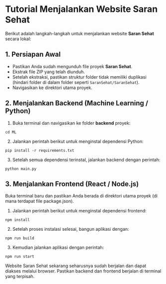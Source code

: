 # Tutorial Menjalankan Website Saran Sehat

Berikut adalah langkah-langkah untuk menjalankan website **Saran Sehat** secara lokal:

## 1. Persiapan Awal

- Pastikan Anda sudah mengunduh file proyek **Saran Sehat**.
- Ekstrak file ZIP yang telah diunduh.
- Setelah ekstraksi, pastikan struktur folder tidak memiliki duplikasi (hindari folder di dalam folder seperti `SaranSehat/SaranSehat`).
- Navigasikan ke direktori utama proyek.

## 2. Menjalankan Backend (Machine Learning / Python)

1. Buka terminal dan navigasikan ke folder **backend** proyek:
  ```
  cd ML
  ```
2. Jalankan perintah berikut untuk menginstal dependensi Python:
```
pip install -r requirements.txt
```

3. Setelah semua dependensi terinstal, jalankan backend dengan perintah:
```
python main.py
```

## 3. Menjalankan Frontend (React / Node.js)
Buka terminal baru dan pastikan Anda berada di direktori utama proyek (di mana terdapat file package.json).

1. Jalankan perintah berikut untuk menginstal dependensi frontend:
```
npm install
```
2. Setelah proses instalasi selesai, bangun aplikasi dengan:
```
npm run build
```
3. Kemudian jalankan aplikasi dengan perintah:
```
npm run start
```

Website Saran Sehat sekarang seharusnya sudah berjalan dan dapat diakses melalui browser. Pastikan backend dan frontend berjalan di terminal yang terpisah.
